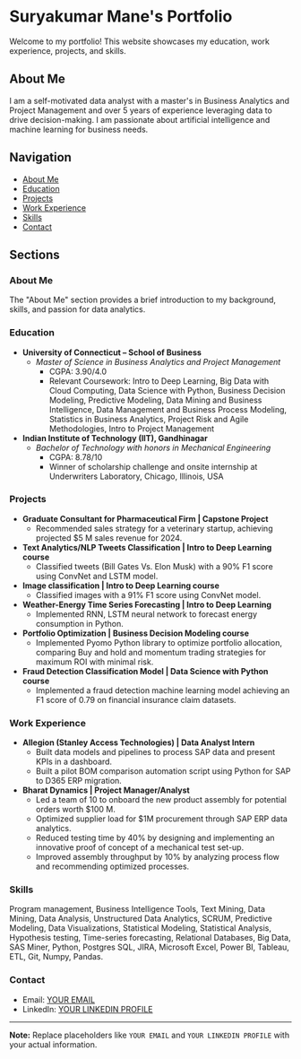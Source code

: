 # Suryakumar Mane's Portfolio

Welcome to my portfolio! This website showcases my education, work experience, projects, and skills.

## About Me

I am a self-motivated data analyst with a master's in Business Analytics and Project Management and over 5 years of experience leveraging data to drive decision-making. I am passionate about artificial intelligence and machine learning for business needs.

## Navigation

- [About Me](#about-me)
- [Education](#education)
- [Projects](#projects)
- [Work Experience](#work-experience)
- [Skills](#skills)
- [Contact](#contact)

## Sections

### About Me

The "About Me" section provides a brief introduction to my background, skills, and passion for data analytics.

### Education

- **University of Connecticut – School of Business**
  - *Master of Science in Business Analytics and Project Management*
    - CGPA: 3.90/4.0
    - Relevant Coursework: Intro to Deep Learning, Big Data with Cloud Computing, Data Science with Python, Business Decision Modeling, Predictive Modeling, Data Mining and Business Intelligence, Data Management and Business Process Modeling, Statistics in Business Analytics, Project Risk and Agile Methodologies, Intro to Project Management
- **Indian Institute of Technology (IIT), Gandhinagar**
  - *Bachelor of Technology with honors in Mechanical Engineering*
    - CGPA: 8.78/10
    - Winner of scholarship challenge and onsite internship at Underwriters Laboratory, Chicago, Illinois, USA

### Projects

- **Graduate Consultant for Pharmaceutical Firm | Capstone Project**
  - Recommended sales strategy for a veterinary startup, achieving projected $5 M sales revenue for 2024.
- **Text Analytics/NLP Tweets Classification | Intro to Deep Learning course**
  - Classified tweets (Bill Gates Vs. Elon Musk) with a 90% F1 score using ConvNet and LSTM model.
- **Image classification | Intro to Deep Learning course**
  - Classified images with a 91% F1 score using ConvNet model.
- **Weather-Energy Time Series Forecasting | Intro to Deep Learning**
  - Implemented RNN, LSTM neural network to forecast energy consumption in Python.
- **Portfolio Optimization | Business Decision Modeling course**
  - Implemented Pyomo Python library to optimize portfolio allocation, comparing Buy and hold and momentum trading strategies for maximum ROI with minimal risk.
- **Fraud Detection Classification Model | Data Science with Python course**
  - Implemented a fraud detection machine learning model achieving an F1 score of 0.79 on financial insurance claim datasets.

### Work Experience

- **Allegion (Stanley Access Technologies) | Data Analyst Intern**
  - Built data models and pipelines to process SAP data and present KPIs in a dashboard.
  - Built a pilot BOM comparison automation script using Python for SAP to D365 ERP migration.
- **Bharat Dynamics | Project Manager/Analyst**
  - Led a team of 10 to onboard the new product assembly for potential orders worth $100 M.
  - Optimized supplier load for $1M procurement through SAP ERP data analytics.
  - Reduced testing time by 40% by designing and implementing an innovative proof of concept of a mechanical test set-up.
  - Improved assembly throughput by 10% by analyzing process flow and recommending optimized processes.

### Skills

Program management, Business Intelligence Tools, Text Mining, Data Mining, Data Analysis, Unstructured Data Analytics, SCRUM, Predictive Modeling, Data Visualizations, Statistical Modeling, Statistical Analysis, Hypothesis testing, Time-series forecasting, Relational Databases, Big Data, SAS Miner, Python, Postgres SQL, JIRA, Microsoft Excel, Power BI, Tableau, ETL, Git, Numpy, Pandas.

### Contact

- Email: [YOUR EMAIL](mailto:your-email@example.com)
- LinkedIn: [YOUR LINKEDIN PROFILE](https://www.linkedin.com/in/your-linkedin-profile/)

---

**Note:** Replace placeholders like `YOUR EMAIL` and `YOUR LINKEDIN PROFILE` with your actual information.
